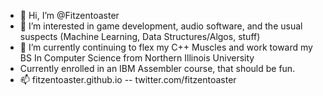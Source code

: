 - 👋 Hi, I’m @Fitzentoaster
- 👀 I’m interested in game development, audio software, and the usual suspects (Machine Learning, Data Structures/Algos, stuff)
- 🌱 I’m currently continuing to flex my C++ Muscles and work toward my BS In Computer Science from Northern Illinois University
- Currently enrolled in an IBM Assembler course, that should be fun.
- 📫 fitzentoaster.github.io -- twitter.com/fitzentoaster 

<!---
Fitzentoaster/Fitzentoaster is a ✨ special ✨ repository because its `README.md` (this file) appears on your GitHub profile.
You can click the Preview link to take a look at your changes.
--->
